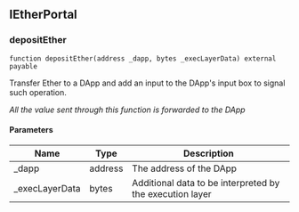 ## IEtherPortal

### depositEther

```solidity
function depositEther(address _dapp, bytes _execLayerData) external payable
```

Transfer Ether to a DApp and add an input to
        the DApp's input box to signal such operation.

_All the value sent through this function is forwarded to the DApp_

#### Parameters

| Name | Type | Description |
| ---- | ---- | ----------- |
| _dapp | address | The address of the DApp |
| _execLayerData | bytes | Additional data to be interpreted by the execution layer |

